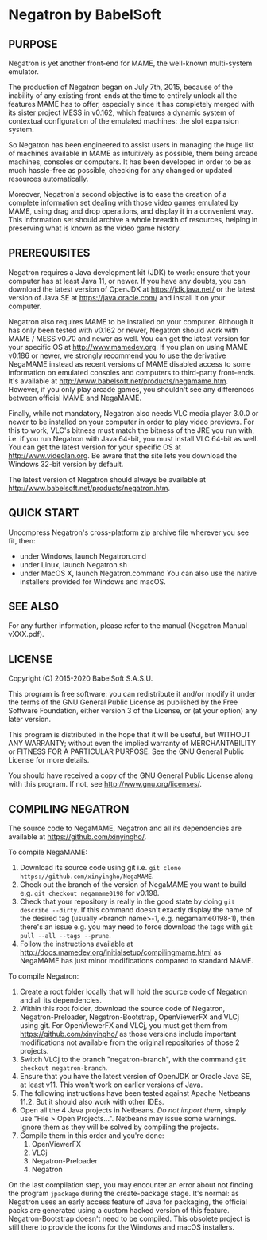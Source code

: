 # Negatron by BabelSoft

## PURPOSE

Negatron is yet another front-end for MAME, the well-known multi-system emulator.

The production of Negatron began on July 7th, 2015, because of the inability of any existing front-ends at the time to entirely unlock all the features MAME has to offer, especially since it has completely merged with its sister project MESS in v0.162, which features a dynamic system of contextual configuration of the emulated machines: the slot expansion system.

So Negatron has been engineered to assist users in managing the huge list of machines available in MAME as intuitively as possible, them being arcade machines, consoles or computers. It has been developed in order to be as much hassle-free as possible, checking for any changed or updated resources automatically.

Moreover, Negatron's second objective is to ease the creation of a complete information set dealing with those video games emulated by MAME, using drag and drop operations, and display it in a convenient way. This information set should archive a whole breadth of resources, helping in preserving what is known as the video game history.

## PREREQUISITES

Negatron requires a Java development kit (JDK) to work: ensure that your computer has at least Java 11, or newer. If you have any doubts, you can download the latest version of OpenJDK at https://jdk.java.net/ or the latest version of Java SE at https://java.oracle.com/ and install it on your computer.

Negatron also requires MAME to be installed on your computer. Although it has only been tested with v0.162 or newer, Negatron should work with MAME / MESS v0.70 and newer as well. You can get the latest version for your specific OS at http://www.mamedev.org. If you plan on using MAME v0.186 or newer, we strongly recommend you to use the derivative NegaMAME instead as recent versions of MAME disabled access to some information on emulated consoles and computers to third-party front-ends. It's available at http://www.babelsoft.net/products/negamame.htm. However, if you only play arcade games, you shouldn't see any differences between official MAME and NegaMAME.

Finally, while not mandatory, Negatron also needs VLC media player 3.0.0 or newer to be installed on your computer in order to play video previews. For this to work, VLC's bitness must match the bitness of the JRE you run with, i.e. if you run Negatron with Java 64-bit, you must install VLC 64-bit as well.
You can get the latest version for your specific OS at http://www.videolan.org. Be aware that the site lets you download the Windows 32-bit version by default.

The latest version of Negatron should always be available at http://www.babelsoft.net/products/negatron.htm.

## QUICK START

Uncompress Negatron's cross-platform zip archive file wherever you see fit, then:
* under Windows, launch Negatron.cmd
* under Linux, launch Negatron.sh
* under MacOS X, launch Negatron.command
You can also use the native installers provided for Windows and macOS.

## SEE ALSO

For any further information, please refer to the manual (Negatron Manual vXXX.pdf).

## LICENSE

Copyright (C) 2015-2020 BabelSoft S.A.S.U.

This program is free software: you can redistribute it and/or modify it under the terms of the GNU General Public License as published by the Free Software Foundation, either version 3 of the License, or (at your option) any later version.

This program is distributed in the hope that it will be useful, but WITHOUT ANY WARRANTY; without even the implied warranty of MERCHANTABILITY or FITNESS FOR A PARTICULAR PURPOSE.  See the GNU General Public License for more details.

You should have received a copy of the GNU General Public License along with this program.  If not, see <http://www.gnu.org/licenses/>.

## COMPILING NEGATRON

The source code to NegaMAME, Negatron and all its dependencies are available at https://github.com/xinyingho/.

To compile NegaMAME:
1. Download its source code using git i.e. `git clone https://github.com/xinyingho/NegaMAME`.
2. Check out the branch of the version of NegaMAME you want to build e.g. `git checkout negamame0198` for v0.198.
3. Check that your repository is really in the good state by doing `git describe --dirty`. If this command doesn't exactly display the name of the desired tag (usually \<branch name\>-1, e.g. negamame0198-1), then there's an issue e.g. you may need to force download the tags with `git pull --all --tags --prune`.
4. Follow the instructions available at http://docs.mamedev.org/initialsetup/compilingmame.html as NegaMAME has just minor modifications compared to standard MAME.

To compile Negatron:
1. Create a root folder locally that will hold the source code of Negatron and all its dependencies.
2. Within this root folder, download the source code of Negatron, Negatron-Preloader, Negatron-Bootstrap, OpenViewerFX and VLCj using git. For OpenViewerFX and VLCj, you must get them from https://github.com/xinyingho/ as those versions include important modifications not available from the original repositories of those 2 projects.
3. Switch VLCj to the branch "negatron-branch", with the command `git checkout negatron-branch`.
4. Ensure that you have the latest version of OpenJDK or Oracle Java SE, at least v11. This won't work on earlier versions of Java.
6. The following instructions have been tested against Apache Netbeans 11.2. But it should also work with other IDEs.
7. Open all the 4 Java projects in Netbeans. *Do not import them*, simply use "File > Open Projects...". Netbeans may issue some warnings. Ignore them as they will be solved by compiling the projects.
8. Compile them in this order and you're done:
   1. OpenViewerFX
   2. VLCj
   3. Negatron-Preloader
   4. Negatron

On the last compilation step, you may encounter an error about not finding the program `jpackage` during the create-package stage. It's normal: as Negatron uses an early access feature of Java for packaging, the official packs are generated using a custom hacked version of this feature.
Negatron-Bootstrap doesn't need to be compiled. This obsolete project is still there to provide the icons for the Windows and macOS installers.
